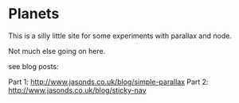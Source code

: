 Planets
=======

This is a silly little site for some experiments with parallax and node.

Not much else going on here.

see blog posts:

Part 1: http://www.jasonds.co.uk/blog/simple-parallax
Part 2: http://www.jasonds.co.uk/blog/sticky-nav
